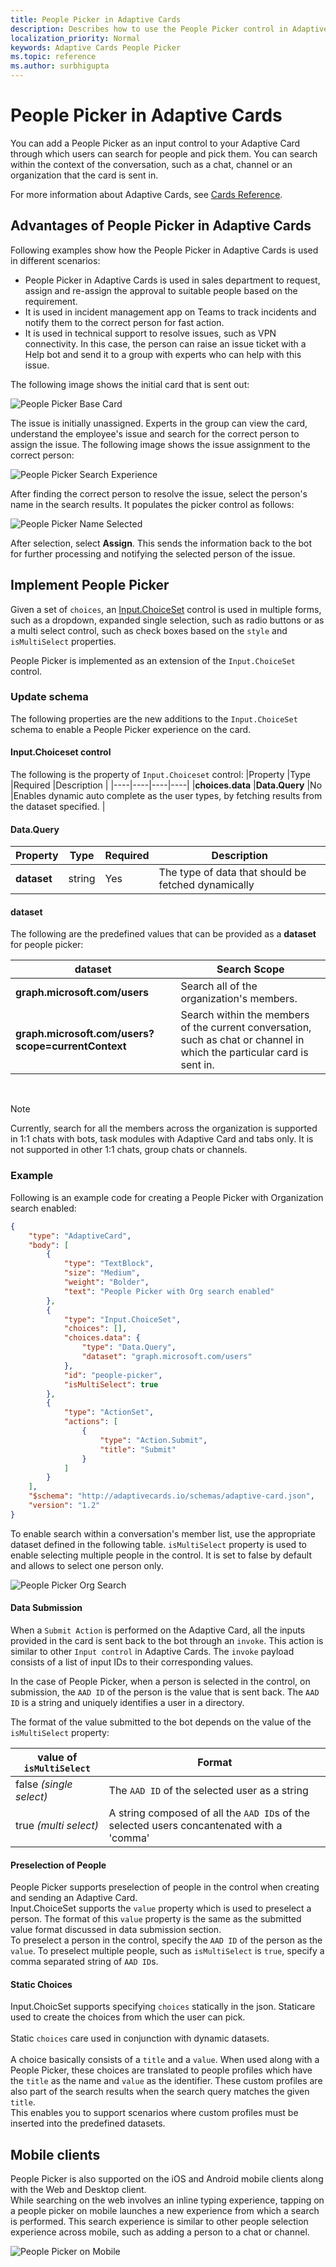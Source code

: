 ```yaml
---
title: People Picker in Adaptive Cards
description: Describes how to use the People Picker control in Adaptive Cards
localization_priority: Normal
keywords: Adaptive Cards People Picker
ms.topic: reference
ms.author: surbhigupta
---
```


# People Picker in Adaptive Cards

You can add a People Picker as an input control to your Adaptive Card through which users can search for people and pick them. You can search within the context of the conversation, such as a chat, channel or an organization that the card is sent in. 

For more information about Adaptive Cards, see [Cards Reference](cards-reference.md).

## Advantages of People Picker in Adaptive Cards

Following examples show how the People Picker in Adaptive Cards is used in different scenarios:

* People Picker in Adaptive Cards is used in sales department to request, assign and re-assign the approval to suitable people based on the requirement.
* It is used in incident management app on Teams to track incidents and notify them to the correct person for fast action. 
* It is used in technical support to resolve issues, such as VPN connectivity. In this case, the person can raise an issue ticket with a Help bot and send it to a group with experts who can help with this issue.

The following image shows the initial card that is sent out: 
 
![People Picker Base Card](../../assets/images/cards/peoplepicker-base-card.png)  

The issue is initially unassigned. Experts in the group can view the card, understand the employee's issue and search for the correct person to assign the issue. The following image shows the issue assignment to the correct person:

![People Picker Search Experience](../../assets/images/cards/peoplepicker-card-search.png)  

After finding the correct person to resolve the issue, select the person's name in the search results. It populates the picker control as follows:

![People Picker Name Selected](../../assets/images/cards/peoplepicker-name-selected.png) 

After selection, select **Assign**. This sends the information back to the bot for further processing and notifying the selected person of the issue.  

## Implement People Picker

Given a set of `choices`, an [Input.ChoiceSet](https://adaptivecards.io/explorer/Input.ChoiceSet.html) control is used in multiple forms, such as a dropdown, expanded single selection, such as radio buttons or as a multi select control, such as check boxes based on the `style` and `isMultiSelect` properties.  

People Picker is implemented as an extension of the `Input.ChoiceSet` control.  

### Update schema

The following properties are the new additions to the `Input.ChoiceSet` schema to enable a People Picker experience on the card.  

#### Input.Choiceset control
The following is the property of `Input.Choiceset` control:
|Property |Type |Required |Description |
|----|----|----|----|
|**choices.data** |**Data.Query** |No |Enables dynamic auto complete as the user types, by fetching results from the dataset specified. |

#### Data.Query

|Property |Type |Required |Description |
|--|--|--|--|
|**dataset** |string |Yes |The type of data that should be fetched dynamically|   

#### dataset
The following are the predefined values that can be provided as a **dataset** for people picker:   

|dataset|Search Scope
|--|--|
|**graph.microsoft.com/users** |Search all of the organization's members.|
|**graph.microsoft.com/users?scope=currentContext** |Search within the members of the current conversation, such as chat or channel in which the particular card is sent in.|  

<br> 

> [!NOTE]
> Currently, search for all the members across the organization is supported in 1:1 chats with bots, task modules with Adaptive Card and tabs only. It is not supported in other 1:1 chats, group chats or channels.  

### Example
Following is an example code for creating a People Picker with Organization search enabled:

```json 
{
    "type": "AdaptiveCard",
    "body": [
        {
            "type": "TextBlock",
            "size": "Medium",
            "weight": "Bolder",
            "text": "People Picker with Org search enabled"
        },
        {
            "type": "Input.ChoiceSet",
            "choices": [],
            "choices.data": {
                "type": "Data.Query",
                "dataset": "graph.microsoft.com/users"
            },
            "id": "people-picker",
            "isMultiSelect": true
        },
        {
            "type": "ActionSet",
            "actions": [
                {
                    "type": "Action.Submit",
                    "title": "Submit"
                }
            ]
        }
    ],
    "$schema": "http://adaptivecards.io/schemas/adaptive-card.json",
    "version": "1.2"
}
```  

To enable search within a conversation's member list, use the appropriate dataset defined in the following table. `isMultiSelect` property is used to enable selecting multiple people in the control. It is set to false by default and allows to select one person only.

![People Picker Org Search](../../assets/images/cards/peoplepicker-org-search.png)

#### Data Submission
When a `Submit Action` is performed on the Adaptive Card, all the inputs provided in the card is sent back to the bot through an `invoke`. This action is similar to other `Input control` in Adaptive Cards. The `invoke` payload consists of a list of input IDs to their corresponding values.  

In the case of People Picker, when a person is selected in the control, on submission, the `AAD ID` of the person is the value that is sent back. The `AAD ID` is a string and uniquely identifies a user in a directory.

The format of the value submitted to the bot depends on the value of the `isMultiSelect` property:

|value of `isMultiSelect`|Format|
|--|--|
|false _(single select)_|The `AAD ID` of the selected user as a string|
|true _(multi select)_|A string composed of all the `AAD ID`s of the selected users concantenated with a 'comma'|  

#### Preselection of People
People Picker supports preselection of people in the control when creating and sending an Adaptive Card.  
Input.ChoiceSet supports the `value` property which is used to preselect a person. The format of this `value` property is the same as the submitted value format discussed in data submission section.  
To preselect a person in the control, specify the `AAD ID` of the person as the `value`. To preselect multiple people, such as `isMultiSelect` is `true`, specify a comma separated string of `AAD ID`s.

#### Static Choices
Input.ChoicSet supports specifying `choices` statically in the json. Staticare used to create the choices from which the user can pick.
<br><br>
Static `choices` care used in conjunction with dynamic datasets. 
<br><br>
A choice basically consists of a `title` and a `value`. When used along with a People Picker, these choices are translated to people profiles which have the `title` as the name and `value` as the identifier. These custom profiles are also part of the search results when the search query matches the given `title`.   
This enables you to support scenarios where custom profiles must be inserted into the predefined datasets.

## Mobile clients

People Picker is also supported on the iOS and Android mobile clients along with the Web and Desktop client.   
While searching on the web involves an inline typing experience, tapping on a people picker on mobile launches a new experience from which a search is performed. This search experience is similar to other people selection experience across mobile, such as adding a person to a chat or channel.

![People Picker on Mobile](../../assets/images/cards/people-picker-mobile-experience.gif)
